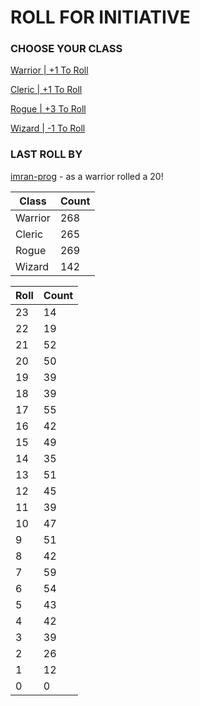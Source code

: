 # ROLL FOR INITIATIVE
### CHOOSE YOUR CLASS

[Warrior | +1 To Roll](https://github.com/benjaminsampica/benjaminsampica/issues/new?title=roll%7Cwarrior&body=Just+click+%27Submit+new+issue%27.)

[Cleric | +1 To Roll](https://github.com/benjaminsampica/benjaminsampica/issues/new?title=roll%7Ccleric&body=Just+click+%27Submit+new+issue%27.)

[Rogue | +3 To Roll](https://github.com/benjaminsampica/benjaminsampica/issues/new?title=roll%7Crogue&body=Just+click+%27Submit+new+issue%27.)

[Wizard | -1 To Roll](https://github.com/benjaminsampica/benjaminsampica/issues/new?title=roll%7Cwizard&body=Just+click+%27Submit+new+issue%27.)
### LAST ROLL BY
[imran-prog](https://www.github.com/imran-prog) - as a warrior rolled a 20!

|Class|Count|
|-|-|
|Warrior|268|
|Cleric|265|
|Rogue|269|
|Wizard|142|

|Roll|Count|
|-|-|
|23|14
|22|19
|21|52
|20|50
|19|39
|18|39
|17|55
|16|42
|15|49
|14|35
|13|51
|12|45
|11|39
|10|47
|9|51
|8|42
|7|59
|6|54
|5|43
|4|42
|3|39
|2|26
|1|12
|0|0
